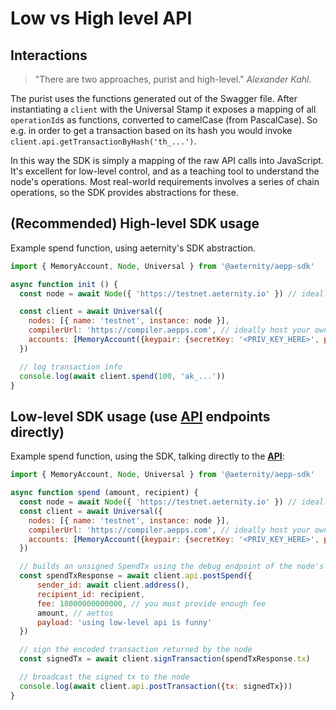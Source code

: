 # Low vs High level API

## Interactions

> "There are two approaches, purist and high-level."
*Alexander Kahl.*

The purist uses the functions generated out of the Swagger
file. After instantiating a `client` with the Universal Stamp it exposes a mapping of all `operationId`s as functions, converted to camelCase (from PascalCase). So e.g. in order to get a transaction
based on its hash you would invoke `client.api.getTransactionByHash('th_...')`.

In this way the SDK is simply a mapping of the raw API calls into
JavaScript. It's excellent for low-level control, and as a teaching tool to
understand the node's operations. Most real-world requirements involves a series
of chain operations, so the SDK provides abstractions for these.

## (**Recommended**) High-level SDK usage
Example spend function, using aeternity's SDK abstraction.

```js
import { MemoryAccount, Node, Universal } from '@aeternity/aepp-sdk'

async function init () {
  const node = await Node({ 'https://testnet.aeternity.io' }) // ideally host your own node!

  const client = await Universal({
    nodes: [{ name: 'testnet', instance: node }],
    compilerUrl: 'https://compiler.aepps.com', // ideally host your own compiler!
    accounts: [MemoryAccount({keypair: {secretKey: '<PRIV_KEY_HERE>', publicKey: '<PUB_KEY_HERE>'}})],
  })

  // log transaction info
  console.log(await client.spend(100, 'ak_...'))
}
```

## Low-level SDK usage (use [API](https://github.com/aeternity/protocol/tree/master/node/api) endpoints directly)
Example spend function, using the SDK, talking directly to the [**API**](https://github.com/aeternity/protocol/tree/master/node/api):
```js
import { MemoryAccount, Node, Universal } from '@aeternity/aepp-sdk'

async function spend (amount, recipient) {
  const node = await Node({ 'https://testnet.aeternity.io' }) // ideally host your own node!
  const client = await Universal({
    nodes: [{ name: 'testnet', instance: node }],
    compilerUrl: 'https://compiler.aepps.com', // ideally host your own compiler!
    accounts: [MemoryAccount({keypair: {secretKey: '<PRIV_KEY_HERE>', publicKey: '<PUB_KEY_HERE>'}})],
  })

  // builds an unsigned SpendTx using the debug endpoint of the node's API
  const spendTxResponse = await client.api.postSpend({
      sender_id: await client.address(),
      recipient_id: recipient,
      fee: 18000000000000, // you must provide enough fee
      amount, // aettos
      payload: 'using low-level api is funny'
  })

  // sign the encoded transaction returned by the node
  const signedTx = await client.signTransaction(spendTxResponse.tx)

  // broadcast the signed tx to the node
  console.log(await client.api.postTransaction({tx: signedTx}))
}
```
